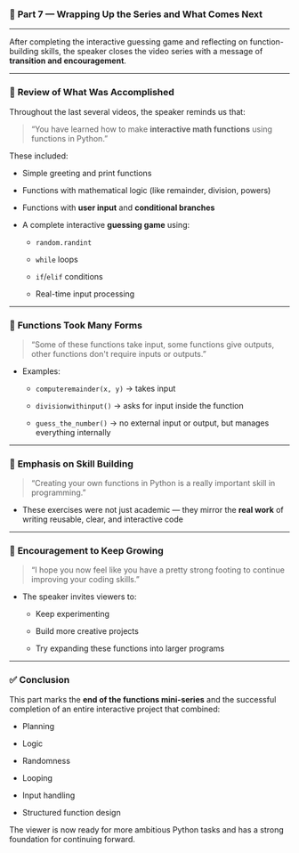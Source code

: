 ### 📘 **Part 7 — Wrapping Up the Series and What Comes Next**

---

After completing the interactive guessing game and reflecting on function-building skills, the speaker closes the video series with a message of **transition and encouragement**.

---

### 🔁 **Review of What Was Accomplished**

Throughout the last several videos, the speaker reminds us that:

> “You have learned how to make **interactive math functions** using functions in Python.”

These included:

- Simple greeting and print functions
    
- Functions with mathematical logic (like remainder, division, powers)
    
- Functions with **user input** and **conditional branches**
    
- A complete interactive **guessing game** using:
    
    - `random.randint`
        
    - `while` loops
        
    - `if`/`elif` conditions
        
    - Real-time input processing
        

---

### 🎯 **Functions Took Many Forms**

> “Some of these functions take input, some functions give outputs, other functions don't require inputs or outputs.”

- Examples:
    
    - `computeremainder(x, y)` → takes input
        
    - `divisionwithinput()` → asks for input inside the function
        
    - `guess_the_number()` → no external input or output, but manages everything internally
        

---

### 🧱 **Emphasis on Skill Building**

> “Creating your own functions in Python is a really important skill in programming.”

- These exercises were not just academic — they mirror the **real work** of writing reusable, clear, and interactive code
    

---

### 🚀 **Encouragement to Keep Growing**

> “I hope you now feel like you have a pretty strong footing to continue improving your coding skills.”

- The speaker invites viewers to:
    
    - Keep experimenting
        
    - Build more creative projects
        
    - Try expanding these functions into larger programs
        

---

### ✅ **Conclusion**

This part marks the **end of the functions mini-series** and the successful completion of an entire interactive project that combined:

- Planning
    
- Logic
    
- Randomness
    
- Looping
    
- Input handling
    
- Structured function design
    

The viewer is now ready for more ambitious Python tasks and has a strong foundation for continuing forward.